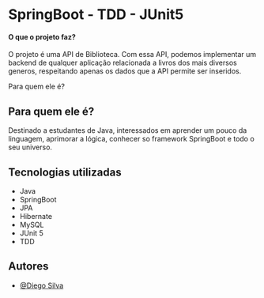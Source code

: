 
# SpringBoot - TDD - JUnit5
#### O que o projeto faz?

O projeto é uma API de Biblioteca. Com essa API, podemos implementar um backend de qualquer aplicação relacionada a livros dos mais diversos generos, respeitando apenas os dados que a API permite ser inseridos.

Para quem ele é?




## Para quem ele é?

Destinado a estudantes de Java, interessados em aprender um pouco da linguagem, aprimorar a lógica, conhecer so framework SpringBoot e todo o seu universo.

## Tecnologias utilizadas

- Java
- SpringBoot
- JPA
- Hibernate
- MySQL
- JUnit 5
- TDD
## Autores

- [@Diego Silva](https://www.linkedin.com/in/diego-silva-2479711a7/)
